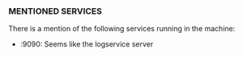 ### MENTIONED SERVICES

There is a mention of the following services running in the machine:
- :9090: Seems like the logservice server
